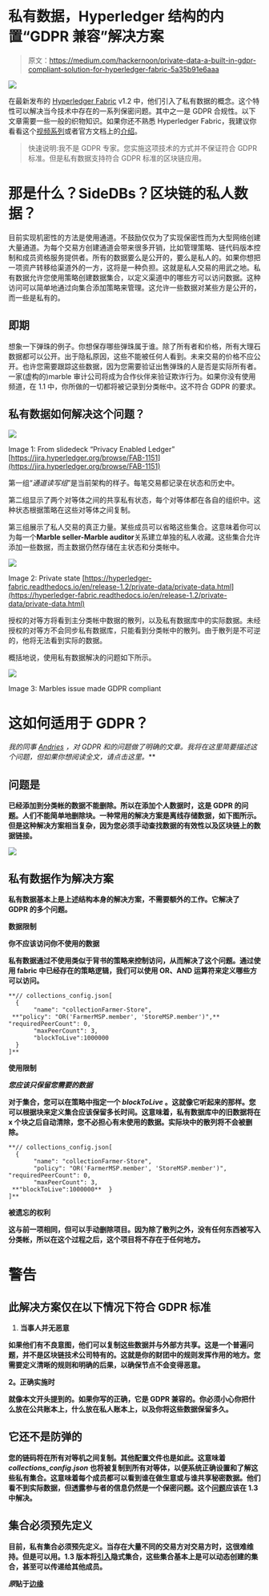 # 私有数据，Hyperledger 结构的内置“GDPR 兼容”解决方案

> 原文：<https://medium.com/hackernoon/private-data-a-built-in-gdpr-compliant-solution-for-hyperledger-fabric-5a35b91e6aaa>

![](img/7626c65ddbf01ec70171fdfd83350f1f.png)

在最新发布的 [Hyperledger Fabric](https://hackernoon.com/tagged/hyperledger-fabric) v1.2 中，他们引入了私有数据的概念。这个特性可以解决当今技术中存在的一系列保密问题。其中之一是 GDPR 合规性。以下文章需要一些一般的织物知识。如果你还不熟悉 Hyperledger Fabric，我建议你看看这个[视频系列](https://www.youtube.com/watch?v=7EpPrSJtqZU&list=PLjsqymUqgpSRXC9ywNIVUUoGXelQa4olO)或者官方文档上的[介绍](http://hyperledger-fabric.readthedocs.io/en/release-1.1/blockchain.html)。

> 快速说明:我不是 GDPR 专家。您实施这项技术的方式并不保证符合 GDPR 标准。但是私有数据支持符合 GDPR 标准的区块链应用。

# 那是什么？SideDBs？区块链的私人数据？

目前实现机密性的方法是使用通道。不鼓励仅仅为了实现保密性而为大型网络创建大量通道。为每个交易方创建通道会带来很多开销，比如管理策略、链代码版本控制和成员资格服务提供者。所有的数据要么是公开的，要么是私人的。如果你想把一项资产转移给渠道外的一方，这将是一种负担。这就是私人交易的用武之地。私有数据允许您使用策略创建数据集合，以定义渠道中的哪些方可以访问数据。这种访问可以简单地通过向集合添加策略来管理。这允许一些数据对某些方是公开的，而一些是私有的。

## 即期

想象一下弹珠的例子。你想保存哪些弹珠属于谁。除了所有者和价格，所有大理石数据都可以公开。出于隐私原因，这些不能被任何人看到。未来交易的价格不应公开。也许您需要跟踪这些数据，因为您需要验证出售弹珠的人是否是实际所有者。一家(虚构的)marble 审计公司将成为合作伙伴来验证欺诈行为。如果你没有使用频道，在 1.1 中，你所做的一切都将被记录到分类帐中。这不符合 GDPR 的要求。

## 私有数据如何解决这个问题？

![](img/8794bfea5e8e56d618d2783ad3affe3b.png)

Image 1: From slidedeck “Privacy Enabled Ledger” [https://jira.hyperledger.org/browse/FAB-1151](https://jira.hyperledger.org/browse/FAB-1151)

第一组“*通道读写组*”是当前架构的样子。每笔交易都记录在状态和历史中。

第二组显示了两个对等体之间的共享私有状态，每个对等体都在各自的组织中。这种状态根据策略在这些对等体之间复制。

第三组展示了私人交易的真正力量。某些成员可以省略这些集合。这意味着你可以为每一个**Marble seller-Marble auditor**关系建立单独的私人收藏。这些集合允许添加一些数据，而主数据仍然存储在主状态和分类帐中。

![](img/666b2b06583d62cf486d7dd91e9a0760.png)

Image 2: Private state [https://hyperledger-fabric.readthedocs.io/en/release-1.2/private-data/private-data.html](https://hyperledger-fabric.readthedocs.io/en/release-1.2/private-data/private-data.html)

授权的对等方将看到主分类帐中数据的散列，以及私有数据库中的实际数据。未经授权的对等方不会同步私有数据库，只能看到分类帐中的散列。由于散列是不可逆的，他将无法看到实际的数据。

概括地说，使用私有数据解决的问题如下所示。

![](img/ba239a1e2d546ab15097a40467fb60c7.png)

Image 3: Marbles issue made GDPR compliant

# 这如何适用于 GDPR？

*我的同事* [*Andries*](https://medium.com/u/97ae5eb6d988?source=post_page-----5a35b91e6aaa--------------------------------) *，对 GDPR 和*[](https://hackernoon.com/tagged/blockchain)**的问题做了明确的文章。我将在这里简要描述这个问题，但如果你想阅读全文，请点击这里*[](/wearetheledger/the-blockchain-gdpr-paradox-fc51e663d047)**。***

## **问题是**

**已经添加到分类帐的数据不能删除。所以在添加个人数据时，这是 GDPR 的问题。人们不能简单地删除块。一种常用的解决方案是离线存储数据，如下图所示。但是这种解决方案相当复杂，因为您必须手动查找数据的有效性以及区块链上的数据链接。**

**![](img/9173232d933c3c47cc07d4b370bf0fb2.png)**

## **私有数据作为解决方案**

**私有数据基本上是上述结构本身的解决方案，不需要额外的工作。它解决了 GDPR 的多个问题。**

****数据限制****

**你不应该访问你不使用的数据**

**私有数据通过不使用类似于背书的策略来控制访问，从而解决了这个问题。通过使用 fabric 中已经存在的策略逻辑，我们可以使用 OR、AND 运算符来定义哪些方可以访问。**

```
**// collections_config.json[
  {
       "name": "collectionFarmer-Store",
 **"policy": "OR('FarmerMSP.member', 'StoreMSP.member')",**       "requiredPeerCount": 0,
       "maxPeerCount": 3,
       "blockToLive":1000000
  }
]**
```

****使用限制****

***您应该只保留您需要的数据***

**对于集合，您可以在策略中指定一个 *blockToLive* 。这就像它听起来的那样。您可以根据块来定义集合应该保留多长时间。这意味着，私有数据库中的旧数据将在 x 个块之后自动清除，您不必担心有未使用的数据。实际块中的散列将不会被删除。**

```
**// collections_config.json[
  {
       "name": "collectionFarmer-Store",
       "policy": "OR('FarmerMSP.member', 'StoreMSP.member')",       "requiredPeerCount": 0,
       "maxPeerCount": 3,
 **"blockToLive":1000000**  }
]**
```

****被遗忘的权利****

**这与前一项相同，但可以手动删除项目。因为除了散列之外，没有任何东西被写入分类帐，所以在这个过程之后，这个项目将不存在于任何地方。**

# **警告**

## **此解决方案仅在以下情况下符合 GDPR 标准**

1.  ****当事人并无恶意****

**如果他们有不良意图，他们可以复制这些数据并与外部方共享。这是一个普遍问题，并不是区块链技术公司特有的。这就是你的财团中的规则发挥作用的地方。您需要定义清晰的规则和明确的后果，以确保节点不会变得恶意。**

****2。正确实施时****

**就像本文开头提到的。如果你写的正确，它是 GDPR 兼容的。你必须小心你把什么放在公共账本上，什么放在私人账本上，以及你将这些数据保留多久。**

## **它还不是防弹的**

**您的链码将在所有对等机之间复制。其他配置文件也是如此。这意味着 *collections_config.json* 也将被复制到所有对等体，以便系统正确设置和了解这些私有集合。这意味着每个成员都可以看到谁在做生意或与谁共享秘密数据。他们看不到实际数据，但透露参与者的信息仍然是一个保密问题。这个[问题](https://jira.hyperledger.org/browse/FAB-7593)应该在 1.3 中解决。**

## **集合必须预先定义**

**目前，私有集合必须预先定义。当存在大量不同的交易方对交易方时，这很难维持。但是可以用。1.3 版本将[引入](https://jira.hyperledger.org/browse/FAB-10889)隐式集合，这些集合基本上是可以动态创建的集合，甚至可以传递给其他成员。**

***原*贴于[边缘](https://medium.com/wearetheledger)**